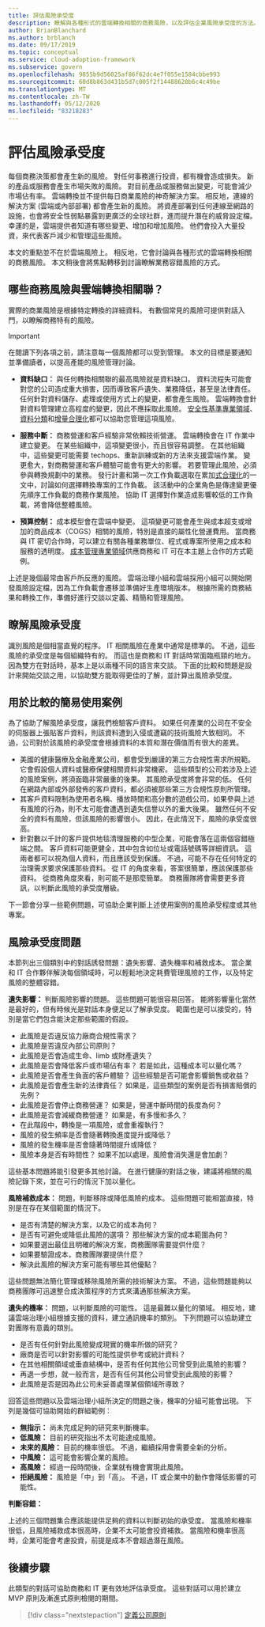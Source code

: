 ```yaml
---
title: 評估風險承受度
description: 瞭解與各種形式的雲端轉換相關的商務風險，以及評估企業風險承受度的方法。
author: BrianBlanchard
ms.author: brblanch
ms.date: 09/17/2019
ms.topic: conceptual
ms.service: cloud-adoption-framework
ms.subservice: govern
ms.openlocfilehash: 9855b9d56025af86f62dc4e7f055e1584cbbe993
ms.sourcegitcommit: 60d8b863d431b5d7c005f2f14488620b6c4c49be
ms.translationtype: MT
ms.contentlocale: zh-TW
ms.lasthandoff: 05/12/2020
ms.locfileid: "83218283"
---
```

# <a name="evaluate-risk-tolerance"></a>評估風險承受度

每個商務決策都會產生新的風險。 對任何事務進行投資，都有機會造成損失。 新的產品或服務會產生市場失敗的風險。 對目前產品或服務做出變更，可能會減少市場佔有率。 雲端轉換並不提供每日商業風險的神奇解決方案。 相反地，連線的解決方案 (雲端或內部部署) 都會產生新的風險。 將資產部署到任何連線至網路的設施，也會將安全性弱點暴露到更廣泛的全球社群，進而提升潛在的威脅設定檔。 幸運的是，雲端提供者知道有哪些變更、增加和增加風險。 他們會投入大量投資，來代表客戶減少和管理這些風險。

本文的重點並不在於雲端風險上。 相反地，它會討論與各種形式的雲端轉換相關的商務風險。 本文稍後會將焦點轉移到討論瞭解業務容錯風險的方式。

<!-- markdownlint-disable MD026 -->

## <a name="what-business-risks-are-associated-with-a-cloud-transformation"></a>哪些商務風險與雲端轉換相關聯？

實際的商業風險是根據特定轉換的詳細資料。 有數個常見的風險可提供對話入門，以瞭解商務特有的風險。

> [!IMPORTANT]
> 在閱讀下列各項之前，請注意每一個風險都可以受到管理。 本文的目標是要通知並準備讀者，以提高產能的風險管理討論。

- **資料缺口：** 與任何轉換相關聯的最高風險就是資料缺口。 資料流程失可能會對您的公司造成重大損害，因而導致客戶遺失、業務降低，甚至是法律責任。 任何針對資料儲存、處理或使用方式上的變更，都會產生風險。 雲端轉換會針對資料管理建立高程度的變更，因此不應採取此風險。 [安全性基準專業領域](../security-baseline/index.md)、[資料分類](./data-classification.md)和[增量合理化](../../digital-estate/rationalize.md#incremental-rationalization)都可以協助您管理這項風險。

- **服務中斷：** 商務營運和客戶經驗非常依賴技術營運。 雲端轉換會在 IT 作業中建立變更。 在某些組織中，這項變更很小，而且很容易調整。 在其他組織中，這些變更可能需要 techops、重新訓練或新的方法來支援雲端作業。 變更愈大，對商務營運和客戶體驗可能會有更大的影響。 若要管理此風險，必須參與轉換規劃中的業務。 發行計畫和第一次工作負載選取在累加[式合理化](../../digital-estate/rationalize.md#incremental-rationalization)的一文中，討論如何選擇轉換專案的工作負載。 該活動中的企業角色是傳達變更優先順序工作負載的商務作業風險。 協助 IT 選擇對作業造成影響較低的工作負載，將會降低整體風險。

- **預算控制：** 成本模型會在雲端中變更。 這項變更可能會產生與成本超支或增加的商品成本（COGS）相關的風險，特別是直接的屬性化營運費用。 當商務與 IT 密切合作時，可以建立有關各種業務單位、程式或專案所使用之成本和服務的透明度。 [成本管理專業領域](../cost-management/index.md)供應商務和 IT 可在本主題上合作的方式範例。

上述是幾個最常由客戶所反應的風險。 雲端治理小組和雲端採用小組可以開始開發風險設定檔，因為工作負載會遷移並準備好生產環境版本。 根據所需的商務結果和轉換工作，準備好進行交談以定義、精簡和管理風險。

## <a name="understand-risk-tolerance"></a>瞭解風險承受度

識別風險是個相當直覺的程序。 IT 相關風險在產業中通常是標準的。 不過，這些風險的承受度是每個組織特有的。 而這也是商務和 IT 對話時常面臨瓶頸的地方。 因為雙方在對話時，基本上是以兩種不同的語言來交談。 下面的比較和問題是設計來開始交談之用，以協助雙方能取得更佳的了解，並計算出風險承受度。

## <a name="simple-use-case-for-comparison"></a>用於比較的簡易使用案例

為了協助了解風險承受度，讓我們檢驗客戶資料。 如果任何產業的公司在不安全的伺服器上張貼客戶資料，則該資料遭到入侵或遭竊的技術風險大致相同。 不過，公司對於該風險的承受度會根據資料的本質和潛在價值而有很大的差異。

- 美國的健康醫療及金融產業公司，都會受到嚴謹的第三方合規性需求所規範。 它會假設個人資料或醫療保健相關資料非常機密。 這些類型的公司若涉及上述的風險案例，將須面臨非常嚴重的後果。 其風險承受度將會非常的低。 任何在網路內部或外部發佈的客戶資料，都必須被那些第三方合規性原則所管理。
- 其客戶資料限制為使用者名稱、播放時間和高分數的遊戲公司，如果參與上述有風險的行為，則不太可能會遭遇到遺失信譽以外的重大後果。 雖然任何不安全的資料有風險，但該風險的影響很小。 因此，在此情況下，風險的承受度很高。
- 針對數以千計的客戶提供地毯清理服務的中型企業，可能會落在這兩個容錯極端之間。 客戶資料可能更健全，其中包含如位址或電話號碼等詳細資訊。 這兩者都可以視為個人資料，而且應該受到保護。 不過，可能不存在任何特定的治理需求要求保護那些資料。 從 IT 的角度來看，答案很簡單，應該保護那些資料。 從商務角度來看，則可能不是那麼簡單。 商務團隊將會需要更多資訊，以判斷此風險的承受度層級。

下一節會分享一些範例問題，可協助企業判斷上述使用案例的風險承受程度或其他專案。

## <a name="risk-tolerance-questions"></a>風險承受度問題

本節列出三個類別中的對話誘發問題：遺失影響、遺失機率和補救成本。 當企業和 IT 合作夥伴解決每個領域時，可以輕鬆地決定耗費管理風險的工作，以及特定風險的整體容錯。

**遺失影響：** 判斷風險影響的問題。 這些問題可能很容易回答。 能將影響量化當然是最好的，但有時候光是對話本身便足以了解承受度。 範圍也是可以接受的，特別是當它們包含能決定那些範圍的假設。

- 此風險是否違反協力廠商合規性需求？
- 此風險是否違反內部公司原則？
- 此風險是否會造成生命、limb 或財產遺失？
- 此風險是否會降低客戶或市場佔有率？ 若是如此，這種成本可以量化嗎？
- 此風險是否會產生負面的客戶體驗？ 這些經驗是否可能會影響銷售或收益？
- 此風險是否會產生新的法律責任？ 如果是，這些類型的案例是否有損害賠償的先例？
- 此風險是否會停止商務營運？ 如果是，營運中斷時間的長度為何？
- 此風險是否會減緩商務營運？ 如果是，有多慢和多久？
- 在此階段中，轉換是一項風險，或會重複執行？
- 風險的發生頻率是否會隨著轉換進度提升或降低？
- 風險的發生機率是否會隨著時間提升或降低？
- 風險本身是否有時間性？ 如果不加以處理，風險會消失還是會加劇？

這些基本問題將能引發更多其他討論。 在進行健康的對話之後，建議將相關的風險記錄下來，並在可行的情況下加以量化。

**風險補救成本：** 問題，判斷移除或降低風險的成本。 這些問題可能相當直接，特別是在存在某個範圍的情況下。

- 是否有清楚的解決方案，以及它的成本為何？
- 是否有可避免或降低此風險的選項？ 那些解決方案的成本範圍為何？
- 如果要選出最佳且明確的解決方案，商務團隊需要提供什麼？
- 如果要驗證成本，商務團隊要提供什麼？
- 解決此風險的解決方案可能有哪些其他優點？

這些問題無法簡化管理或移除風險所需的技術解決方案。 不過，這些問題能夠以商務團隊可迅速整合成決策程序的方式來溝通那些解決方案。

**遺失的機率：** 問題，以判斷風險的可能性。 這是最難以量化的領域。 相反地，建議雲端治理小組根據支援的資料，建立通訊機率的類別。 下列問題可以協助建立對團隊有意義的類別。

- 是否有任何針對此風險變成現實的機率所做的研究？
- 廠商是否可以針對影響的可能性提供參考或統計資料？
- 在其他相關領域或垂直結構中，是否有任何其他公司曾受到此風險的影響？
- 再退一步想，就一般而言，是否有任何其他公司曾受到此風險的影響？
- 此風險是否是因為此公司未妥善處理某個領域所導致？

回答這些問題以及雲端治理小組所決定的問題之後，機率的分組可能會出現。 下列是幾個可協助開始的群組範例：

- **無指示：** 尚未完成足夠的研究來判斷機率。
- **低風險：** 目前的研究指出不太可能達成風險。
- **未來的風險：** 目前的機率很低。 不過，繼續採用會需要全新的分析。
- **中風險：** 這可能會影響企業的風險。
- **高風險：** 經過一段時間後，企業就有機會實現此風險。
- **拒絕風險：** 風險是「中」到「高」。 不過，IT 或企業中的動作會降低影響的可能性。

**判斷容錯：**

上述的三個問題集合應該能提供足夠的資料以判斷初始的承受度。 當風險和機率很低，且風險補救成本很高時，企業不太可能會投資補救。 當風險和機率很高時，企業可能會考慮投資，前提是成本不會超過潛在風險。

## <a name="next-steps"></a>後續步驟

此類型的對話可協助商務和 IT 更有效地評估承受度。 這些對話可以用於建立 MVP 原則及漸進式原則檢閱的期間。

> [!div class="nextstepaction"]
> [定義公司原則](./policy-definition.md)
